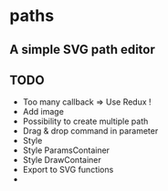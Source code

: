 # paths

## A simple SVG path editor

## TODO
- Too many callback => Use Redux !
- Add image
- Possibility to create multiple path
- Drag & drop command in parameter
- Style
 - Style ParamsContainer
 - Style DrawContainer
- Export to SVG functions
- 

